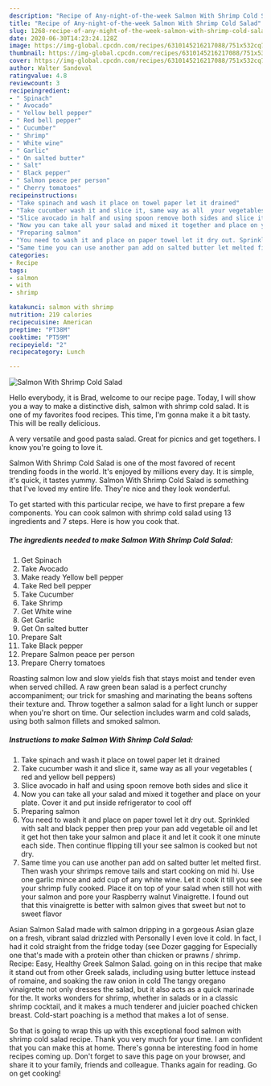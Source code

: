```yaml
---
description: "Recipe of Any-night-of-the-week Salmon With Shrimp Cold Salad"
title: "Recipe of Any-night-of-the-week Salmon With Shrimp Cold Salad"
slug: 1268-recipe-of-any-night-of-the-week-salmon-with-shrimp-cold-salad
date: 2020-06-30T14:23:24.128Z
image: https://img-global.cpcdn.com/recipes/6310145216217088/751x532cq70/salmon-with-shrimp-cold-salad-recipe-main-photo.jpg
thumbnail: https://img-global.cpcdn.com/recipes/6310145216217088/751x532cq70/salmon-with-shrimp-cold-salad-recipe-main-photo.jpg
cover: https://img-global.cpcdn.com/recipes/6310145216217088/751x532cq70/salmon-with-shrimp-cold-salad-recipe-main-photo.jpg
author: Walter Sandoval
ratingvalue: 4.8
reviewcount: 3
recipeingredient:
- " Spinach"
- " Avocado"
- " Yellow bell pepper"
- " Red bell pepper"
- " Cucumber"
- " Shrimp"
- " White wine"
- " Garlic"
- " On salted butter"
- " Salt"
- " Black pepper"
- " Salmon peace per person"
- " Cherry tomatoes"
recipeinstructions:
- "Take spinach and wash it place on towel paper let it drained"
- "Take cucumber wash it and slice it, same way as all  your vegetables ( red and yellow bell peppers)"
- "Slice avocado in half and using spoon remove both sides and slice it"
- "Now you can take all your salad and mixed it together and place on your plate. Cover it and put inside refrigerator to cool off"
- "Preparing salmon"
- "You need to wash it and place on paper towel let it dry out. Sprinkled with salt and black pepper  then prep your pan add vegetable oil and let it get hot then take your salmon and place it and let it cook it one minute each side. Then continue flipping till your see salmon is cooked but not dry."
- "Same time you can use another pan add on salted butter let melted first. Then wash your shrimps remove tails and start cooking on mid hi. Use one garlic mince and add cup of any white wine. Let it cook it till you see your shrimp fully cooked. Place it on top of your salad when still hot with your salmon and pore your Raspberry walnut Vinaigrette. I found out that this vinaigrette is better with salmon gives that sweet but not to sweet flavor"
categories:
- Recipe
tags:
- salmon
- with
- shrimp

katakunci: salmon with shrimp 
nutrition: 219 calories
recipecuisine: American
preptime: "PT38M"
cooktime: "PT59M"
recipeyield: "2"
recipecategory: Lunch

---
```



![Salmon With Shrimp Cold Salad](https://img-global.cpcdn.com/recipes/6310145216217088/751x532cq70/salmon-with-shrimp-cold-salad-recipe-main-photo.jpg)

Hello everybody, it is Brad, welcome to our recipe page. Today, I will show you a way to make a distinctive dish, salmon with shrimp cold salad. It is one of my favorites food recipes. This time, I'm gonna make it a bit tasty. This will be really delicious.

A very versatile and good pasta salad. Great for picnics and get togethers. I know you&#39;re going to love it.

Salmon With Shrimp Cold Salad is one of the most favored of recent trending foods in the world. It's enjoyed by millions every day. It is simple, it's quick, it tastes yummy. Salmon With Shrimp Cold Salad is something that I've loved my entire life. They're nice and they look wonderful.


To get started with this particular recipe, we have to first prepare a few components. You can cook salmon with shrimp cold salad using 13 ingredients and 7 steps. Here is how you cook that.

<!--inarticleads1-->

##### The ingredients needed to make Salmon With Shrimp Cold Salad:

1. Get  Spinach
1. Take  Avocado
1. Make ready  Yellow bell pepper
1. Take  Red bell pepper
1. Take  Cucumber
1. Take  Shrimp
1. Get  White wine
1. Get  Garlic
1. Get  On salted butter
1. Prepare  Salt
1. Take  Black pepper
1. Prepare  Salmon peace per person
1. Prepare  Cherry tomatoes


Roasting salmon low and slow yields fish that stays moist and tender even when served chilled. A raw green bean salad is a perfect crunchy accompaniment; our trick for smashing and marinating the beans softens their texture and. Throw together a salmon salad for a light lunch or supper when you&#39;re short on time. Our selection includes warm and cold salads, using both salmon fillets and smoked salmon. 

<!--inarticleads2-->

##### Instructions to make Salmon With Shrimp Cold Salad:

1. Take spinach and wash it place on towel paper let it drained
1. Take cucumber wash it and slice it, same way as all  your vegetables ( red and yellow bell peppers)
1. Slice avocado in half and using spoon remove both sides and slice it
1. Now you can take all your salad and mixed it together and place on your plate. Cover it and put inside refrigerator to cool off
1. Preparing salmon
1. You need to wash it and place on paper towel let it dry out. Sprinkled with salt and black pepper  then prep your pan add vegetable oil and let it get hot then take your salmon and place it and let it cook it one minute each side. Then continue flipping till your see salmon is cooked but not dry.
1. Same time you can use another pan add on salted butter let melted first. Then wash your shrimps remove tails and start cooking on mid hi. Use one garlic mince and add cup of any white wine. Let it cook it till you see your shrimp fully cooked. Place it on top of your salad when still hot with your salmon and pore your Raspberry walnut Vinaigrette. I found out that this vinaigrette is better with salmon gives that sweet but not to sweet flavor


Asian Salmon Salad made with salmon dripping in a gorgeous Asian glaze on a fresh, vibrant salad drizzled with Personally I even love it cold. In fact, I had it cold straight from the fridge today (see Dozer gagging for Especially one that&#39;s made with a protein other than chicken or prawns / shrimp. Recipe: Easy, Healthy Greek Salmon Salad. going on in this recipe that make it stand out from other Greek salads, including using butter lettuce instead of romaine, and soaking the raw onion in cold The tangy oregano vinaigrette not only dresses the salad, but it also acts as a quick marinade for the. It works wonders for shrimp, whether in salads or in a classic shrimp cocktail, and it makes a much tenderer and juicier poached chicken breast. Cold-start poaching is a method that makes a lot of sense. 

So that is going to wrap this up with this exceptional food salmon with shrimp cold salad recipe. Thank you very much for your time. I am confident that you can make this at home. There's gonna be interesting food in home recipes coming up. Don't forget to save this page on your browser, and share it to your family, friends and colleague. Thanks again for reading. Go on get cooking!
